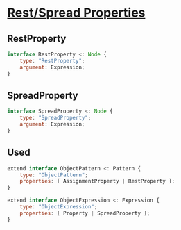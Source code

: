 # [Rest/Spread Properties](https://github.com/sebmarkbage/ecmascript-rest-spread)

## RestProperty

```js
interface RestProperty <: Node {
    type: "RestProperty";
    argument: Expression;
}
```

## SpreadProperty

```js
interface SpreadProperty <: Node {
    type: "SpreadProperty";
    argument: Expression;
}
```

## Used

```js
extend interface ObjectPattern <: Pattern {
    type: "ObjectPattern";
    properties: [ AssignmentProperty | RestProperty ];
}

extend interface ObjectExpression <: Expression {
    type: "ObjectExpression";
    properties: [ Property | SpreadProperty ];
}
```
